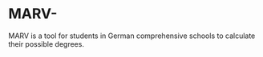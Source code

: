 # MARV-
MARV is a tool for students in German comprehensive schools to calculate their possible degrees.
